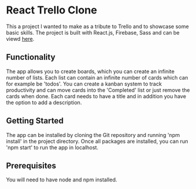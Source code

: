 React Trello Clone
===========================

This a project I wanted to make as a tribute to Trello and to showcase some basic skills. The
project is built with React.js, Firebase, Sass and can be viewd [here](https://react-trello-clone-42c7f.web.app/).

## Functionality
The app allows you to create boards, which you can create an infinite number of lists. Each list can contain an infinite number of cards which can for example be 'todos'. You can create a kanban system to track productivity and can move cards into the 'Completed' list or just remove the cards when done. Each card needs to have a title and in addition you have the option to add a description.

## Getting Started
The app can be installed by cloning the Git repository and running 'npm install' in the project directory. Once all packages are installed, you can run 'npm start' to run the app in localhost.

## Prerequisites
You will need to have node and npm installed.

